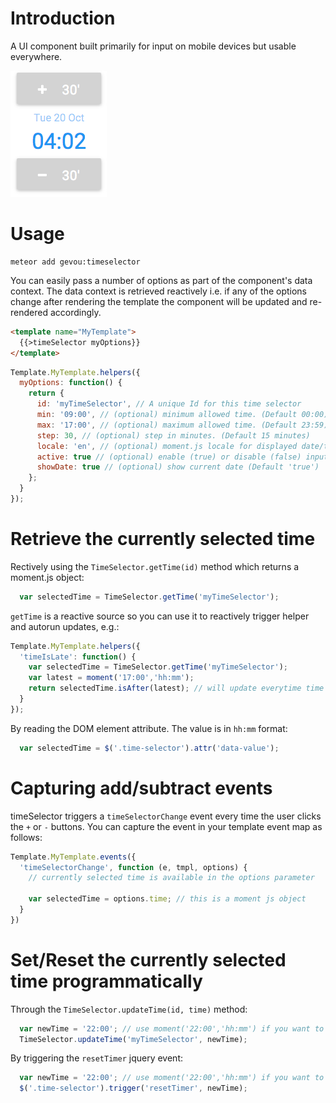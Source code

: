 
# Introduction

A UI component built primarily for input on mobile devices but usable everywhere.

![time selector screenshot](screenshot.png "time selector screenshot")

# Usage

```
meteor add gevou:timeselector
```

You can easily pass a number of options as part of the component's data context. The data context is retrieved reactively i.e. if any of the options change after rendering the template the component will be updated and re-rendered accordingly.  

```html
<template name="MyTemplate">
  {{>timeSelector myOptions}}
</template>
```

```js
Template.MyTemplate.helpers({
  myOptions: function() {
    return {
      id: 'myTimeSelector', // A unique Id for this time selector  
      min: '09:00', // (optional) minimum allowed time. (Default 00:00)
      max: '17:00', // (optional) maximum allowed time. (Default 23:59)
      step: 30, // (optional) step in minutes. (Default 15 minutes)
      locale: 'en', // (optional) moment.js locale for displayed date/time (Default 'en')
      active: true // (optional) enable (true) or disable (false) input (Default 'true') 
      showDate: true // (optional) show current date (Default 'true')
    };
  }
});
```

# Retrieve the currently selected time

Rectively using the `TimeSelector.getTime(id)` method which returns a moment.js object:

```js
  var selectedTime = TimeSelector.getTime('myTimeSelector');
```

`getTime` is a reactive source so you can use it to reactively trigger helper and autorun updates, e.g.: 

```js
Template.MyTemplate.helpers({
  'timeIsLate': function() {
    var selectedTime = TimeSelector.getTime('myTimeSelector');
    var latest = moment('17:00','hh:mm');
    return selectedTime.isAfter(latest); // will update everytime time selector changes. 
  }
});
```

By reading the DOM element attribute. The value is in `hh:mm` format:
```js
  var selectedTime = $('.time-selector').attr('data-value');
```

# Capturing add/subtract events

timeSelector triggers a `timeSelectorChange` event every time the user clicks the `+` or `-` buttons. You can capture the event in your template event map as follows:

```js
Template.MyTemplate.events({
  'timeSelectorChange', function (e, tmpl, options) {
    // currently selected time is available in the options parameter

    var selectedTime = options.time; // this is a moment js object
  } 
}) 
```

# Set/Reset the currently selected time programmatically 

Through the `TimeSelector.updateTime(id, time)` method:
```js
  var newTime = '22:00'; // use moment('22:00','hh:mm') if you want to convert a moment() object
  TimeSelector.updateTime('myTimeSelector', newTime);
```

By triggering the `resetTimer` jquery event:
```js
  var newTime = '22:00'; // use moment('22:00','hh:mm') if you want to convert a moment() object
  $('.time-selector').trigger('resetTimer', newTime);
```